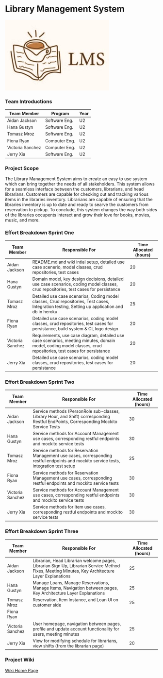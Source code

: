 # Library Management System

![LMS](https://github.com/McGill-ECSE321-Fall2021/project-group-17/blob/master/images/LMS.jpg)

  ### Team Introductions
  |  Team Member |       Program       | Year |
  |--------------|---------------------|------|
  | Aidan Jackson| Software Eng.       |  U2  |
  | Hana Gustyn  | Software Eng.       |  U2  |
  | Tomasz Mroz  | Software Eng.       |  U2  |
  | Fiona Ryan   | Computer Eng.       |  U2  |
  | Victoria Sanchez| Computer Eng.     |  U2  |
  | Jerry Xia | Software Eng. | U2 |
    
### Project Scope
The Library Management System aims to create an easy to use system which can bring together the needs of all stakeholders. This system allows for a seamless interface between the customers, librarians, and head librarians. Customers are capable for checking out and tracking various items in the libraries inventory. Librarians are capable of ensuring that the libraries inventory is up to date and ready to searve the customers from reservation to pickup. To conclude, this system changes the way both sides of the libraries occupents interact and grow their love for books, movies, music, and more.

### Effort Breakdown Sprint One
  |  Team Member |      Responsible For      | Time Allocated (hours) |
  |--------------|---------------------|------|
  | Aidan Jackson| README.md and wiki intial setup, detailed use case scenerio, model classes, crud repositories, test cases | 20 |
  | Hana Gustyn  | Domain model, key design decisions, detailed use case scenarios, coding model classes, crud repositories, test cases for persistance |  20  |
  | Tomasz Mroz  | Detailed use case scenarios, Coding model classes, Crud repositories, Test cases, Integration testing, Setting up application and db in heroku    |  25  |
  | Fiona Ryan   | Detailed use case scenarios, coding model classes, crud repositories, test cases for persistance, build system & CI, logo design    |  20  |
  | Victoria Sanchez| Requirements, use case diagram, detailed use case scenarios, meeting minutes, domain model, coding model classes, crud repositories, test cases for  persistance  |  20  |
  | Jerry Xia | Detailed use case scenarios, coding model classes, crud repositories, test cases for persistance	 | 20 |
  
  ### Effort Breakdown Sprint Two
  |  Team Member |      Responsible For      | Time Allocated (hours) |
  |--------------|---------------------|------|
  | Aidan Jackson| Service methods (PersonRole sub-classes, Library Hour, and Shift) corresponding Restful EndPoints, Corresponding Mockito Service Tests | 30 |
  | Hana Gustyn  | Service methods for Account Management use cases, corresponding restful endpoints and mockito service tests  | 30 |
  | Tomasz Mroz  | Service methods for Reservation Management use cases, corresponding restful endpoints and mockito service tests, integration test setup   | 25 |
  | Fiona Ryan   | Service methods for Reservation Management use cases, corresponding restful endpoints and mockito service tests   | 30  |
  | Victoria Sanchez| Service methods for Account Management use cases, corresponding restful endpoints and mockito service tests |  30|
  | Jerry Xia | Service methods for Item use cases, corresponding restful endpoints and mockito service tests | 30 |
  
  ### Effort Breakdown Sprint Three
  |  Team Member |      Responsible For      | Time Allocated (hours) |
  |--------------|---------------------|------|
  | Aidan Jackson| Librarian, Head Librarian welcome pages, Librarian Sign Up, Librarian Service Method Fixes, Meeting Minutes, Key Architecture Layer Explanations | 25 |
  | Hana Gustyn  | Manage Loans, Manage Reservations, Manage Items, Navigation between pages, Key Architecture Layer Explanations | 25 |
  | Tomasz Mroz  | Reservation, Item Instance, and Loan UI on customer side  | 25 |
  | Fiona Ryan   |  |  |
  | Victoria Sanchez|User homepage, navigation between pages, profile and update account functionality for users, meeting minutes |25 |
  | Jerry Xia | View for modifying schedule for librarians, view shifts (from the librarian page) | 20 |
  
### Project Wiki
[Wiki Home Page](https://github.com/McGill-ECSE321-Fall2021/project-group-17/wiki)
